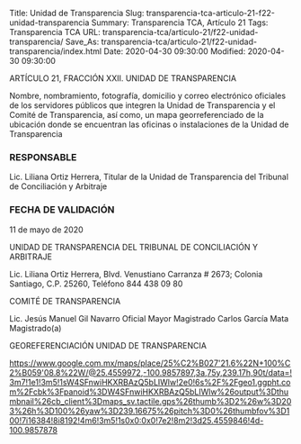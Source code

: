 Title: Unidad de Transparencia
Slug: transparencia-tca-articulo-21-f22-unidad-transparencia
Summary: Transparencia TCA, Artículo 21
Tags: Transparencia TCA
URL: transparencia-tca/articulo-21/f22-unidad-transparencia/
Save_As: transparencia-tca/articulo-21/f22-unidad-transparencia/index.html
Date: 2020-04-30 09:30:00
Modified: 2020-04-30 09:30:00




ARTÍCULO 21, FRACCIÓN XXII. UNIDAD DE TRANSPARENCIA


Nombre, nombramiento, fotografía, domicilio y correo electrónico oficiales de los servidores públicos que integren la Unidad de Transparencia y el Comité de Transparencia, así como, un mapa georreferenciado de la ubicación donde se encuentran las oficinas o instalaciones de la Unidad de Transparencia


### RESPONSABLE


Lic. Liliana Ortiz Herrera, Titular de la Unidad de Transparencia del Tribunal de Conciliación y Arbitraje

### FECHA DE VALIDACIÓN

11 de mayo de 2020


UNIDAD DE TRANSPARENCIA DEL TRIBUNAL DE CONCILIACIÓN Y ARBITRAJE

 

Lic. Liliana Ortiz Herrera,
Blvd. Venustiano Carranza # 2673; Colonia Santiago, C.P. 25260,
Teléfono 844 438 09 80


COMITÉ DE TRANSPARENCIA

Lic. Jesús Manuel Gil Navarro
Oficial Mayor
Magistrado Carlos García Mata
Magistrado(a)


GEOREFERENCIACIÓN UNIDAD DE TRANSPARENCIA

<https://www.google.com.mx/maps/place/25%C2%B027'21.6%22N+100%C2%B059'08.8%22W/@25.4559972,-100.9857897,3a,75y,239.17h,90t/data=!3m7!1e1!3m5!1sW4SFnwiHKXRBAzQ5bLIWlw!2e0!6s%2F%2Fgeo1.ggpht.com%2Fcbk%3Fpanoid%3DW4SFnwiHKXRBAzQ5bLIWlw%26output%3Dthumbnail%26cb_client%3Dmaps_sv.tactile.gps%26thumb%3D2%26w%3D203%26h%3D100%26yaw%3D239.16675%26pitch%3D0%26thumbfov%3D100!7i16384!8i8192!4m6!3m5!1s0x0:0x0!7e2!8m2!3d25.4559846!4d-100.9857878>





 



